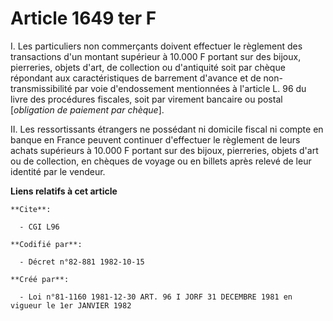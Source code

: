 # Article 1649 ter F

I. Les particuliers non commerçants doivent effectuer le règlement des transactions d'un montant supérieur à 10.000 F portant
sur des bijoux, pierreries, objets d'art, de collection ou d'antiquité soit par chèque répondant aux caractéristiques de
barrement d'avance et de non-transmissibilité par voie d'endossement mentionnées à l'article L. 96 du livre des procédures
fiscales, soit par virement bancaire ou postal [*obligation de paiement par chèque*].

II. Les ressortissants étrangers ne possédant ni domicile fiscal ni compte en banque en France peuvent continuer d'effectuer
le règlement de leurs achats supérieurs à 10.000 F portant sur des bijoux, pierreries, objets d'art ou de collection, en
chèques de voyage ou en billets après relevé de leur identité par le vendeur.

**Liens relatifs à cet article**

	**Cite**:

	  - CGI L96

	**Codifié par**:

	  - Décret n°82-881 1982-10-15

	**Créé par**:

	  - Loi n°81-1160 1981-12-30 ART. 96 I JORF 31 DECEMBRE 1981 en vigueur le 1er JANVIER 1982
